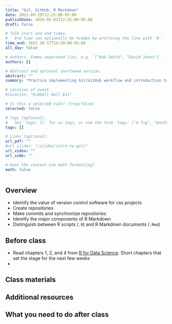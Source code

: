 ```yaml
---
title: "Git, GitHub, R Markdown"
date: 2022-09-29T12:25:00-05:00
publishDate: 2019-05-01T12:25:00-05:00
draft: false

# Talk start and end times.
#   End time can optionally be hidden by prefixing the line with `#`.
time_end: 2022-10-17T14:20:00-05:00
all_day: false

# Authors. Comma separated list, e.g. `["Bob Smith", "David Jones"]`.
authors: []

# Abstract and optional shortened version.
abstract: ""
summary: "Practice implementing Git/GitHub workflow and introduction to R Markdown."

# Location of event.
#location: "Kimball Hall B11"

# Is this a selected talk? (true/false)
selected: false

# Tags (optional).
#   Set `tags: []` for no tags, or use the form `tags: ["A Tag", "Another Tag"]` for one or more tags.
tags: []

# Links (optional).
url_pdf: ""
#url_slides: "/slides/intro-to-git/"
url_video: ""
url_code: ""

# Does the content use math formatting?
math: false
---
```




## Overview 
<!--[^bryan]-->

* Identify the value of version control software for css projects
* Create repositories
* Make commits and synchronize repositories
* Identify the major components of R Markdown
* Distinguish between R scripts (`.R`) and R Markdown documents (`.Rmd`)

## Before class

* Read chapters 1, 2, and 4 from [R for Data Science](http://r4ds.had.co.nz/). Short chapters that set the stage for the next few weeks
*

## Class materials


## Additional resources


## What you need to do after class

<!-- [^bryan]: Meeting title courtesy of Jenny Bryan's ["Excuse Me, Do You Have a Moment to Talk About Version Control?"](https://www.tandfonline.com/doi/full/10.1080/00031305.2017.1399928) -->
